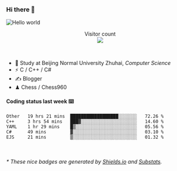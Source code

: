 ### Hi there 👋


<img src="https://raw.githubusercontent.com/sagar-viradiya/sagar-viradiya/master/resources/banner.png" alt="Hello world">
<p align="center"> 
  Visitor count<br/>
  <img src="https://profile-counter.glitch.me/youszoe/count.svg" />
</p>

<br/>


- 🍻  Study at Beijing Normal University Zhuhai, _Computer Science_
- ⚡  C / C++ / C#
- ✍️  Blogger
- ♟  Chess / Chess960 


#### Coding status last week ⌨️

<!--START_SECTION:waka-->
```text
Other   19 hrs 21 mins  ██████████████████░░░░░░░   72.26 % 
C++     3 hrs 54 mins   ███▓░░░░░░░░░░░░░░░░░░░░░   14.60 % 
YAML    1 hr 29 mins    █▒░░░░░░░░░░░░░░░░░░░░░░░   05.56 % 
C#      49 mins         ▓░░░░░░░░░░░░░░░░░░░░░░░░   03.10 % 
EJS     21 mins         ▒░░░░░░░░░░░░░░░░░░░░░░░░   01.32 % 
```
<!--END_SECTION:waka-->

<br/>
<center><img src="http://ghchart.rshah.org/409ba5/yousazoe" alt="" /></center>


<h6>* These nice badges are generated by <a href="https://shields.io/">Shields.io</a> and <a href="https://github.com/spencerwooo/Substats">Substats</a>.</h6>
